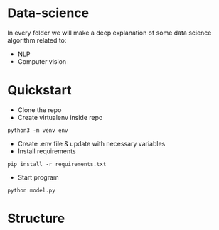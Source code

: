 # Data-science

In every folder we will make a deep explanation of some data science algorithm related to: <br>
- NLP
- Computer vision


# Quickstart
- Clone the repo
- Create virtualenv inside repo
```
python3 -m venv env
```
- Create .env file & update with necessary variables
- Install requirements
```
pip install -r requirements.txt
```
- Start program
```
python model.py
```

# Structure



